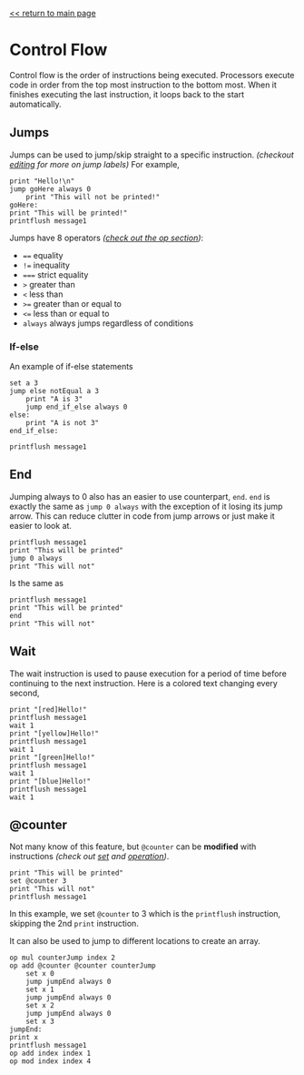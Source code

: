 [<< return to main page](../README.md)
# Control Flow

Control flow is the order of instructions being executed.
Processors execute code in order from the top most instruction to the bottom most.
When it finishes executing the last instruction, it loops back to the start automatically.

## Jumps

Jumps can be used to jump/skip straight to a specific instruction. *(checkout [editing](editing.md) for more on jump labels)*
For example,
```
print "Hello!\n"
jump goHere always 0
    print "This will not be printed!"
goHere:
print "This will be printed!"
printflush message1
```

Jumps have 8 operators *([check out the op section](op.md))*:
- `==` equality
- `!=` inequality
- `===` strict equality
- `>` greater than
- `<` less than
- `>=` greater than or equal to
- `<=` less than or equal to
- `always` always jumps regardless of conditions

### If-else

An example of if-else statements
```
set a 3
jump else notEqual a 3
    print "A is 3"
    jump end_if_else always 0
else:
    print "A is not 3"
end_if_else:

printflush message1
```

## End

Jumping always to 0 also has an easier to use counterpart, `end`.
`end` is exactly the same as `jump 0 always` with the exception of it losing its jump arrow.
This can reduce clutter in code from jump arrows or just make it easier to look at.

```
printflush message1
print "This will be printed"
jump 0 always
print "This will not"
```
Is the same as
```
printflush message1
print "This will be printed"
end
print "This will not"
```

## Wait

The wait instruction is used to pause execution for a period of time before continuing to the next instruction.
Here is a colored text changing every second,
```
print "[red]Hello!"
printflush message1
wait 1
print "[yellow]Hello!"
printflush message1
wait 1
print "[green]Hello!"
printflush message1
wait 1
print "[blue]Hello!"
printflush message1
wait 1
```

## @counter

Not many know of this feature, but `@counter` can be **modified** with instructions *(check out [set](set.md) and [operation](op.md))*.
```
print "This will be printed"
set @counter 3
print "This will not"
printflush message1
```
In this example, we set `@counter` to 3 which is the `printflush` instruction, skipping the 2nd `print` instruction.

It can also be used to jump to different locations to create an array.
```
op mul counterJump index 2
op add @counter @counter counterJump
    set x 0
    jump jumpEnd always 0
    set x 1
    jump jumpEnd always 0
    set x 2
    jump jumpEnd always 0
    set x 3
jumpEnd:
print x
printflush message1
op add index index 1
op mod index index 4
```
